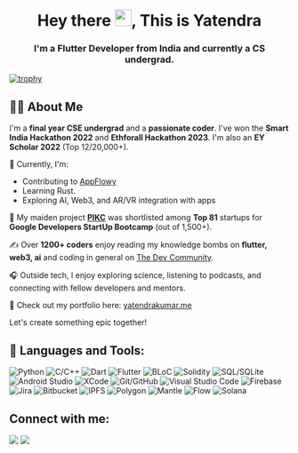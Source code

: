 <!-- <a href="#"><img width="100%" height="auto" src="https://i.imgur.com/iXuL1HG.png" height="175px"/></a> -->

<h1 align="center">Hey there <img src="https://raw.githubusercontent.com/MartinHeinz/MartinHeinz/master/wave.gif" width="30px">, This is Yatendra</h1>
<h3 align="center">I'm a Flutter Developer from India and currently a CS undergrad. </h3>


[![trophy](https://github-profile-trophy.vercel.app/?username=yatendra2001&theme=onedark&title=MultiLanguage,Commits,Repositories,PullRequest,Followers,Joined2020)](https://github.com/yatendra2001/github-profile-trophy)

## 🙋‍♂️ About Me

I'm a **final year CSE undergrad** and a **passionate coder**. I've won the **Smart India Hackathon 2022** and **Ethforall Hackathon 2023**. I'm also an **EY Scholar 2022** (Top 12/20,000+).

🔭 Currently, I'm:
- Contributing to [AppFlowy](https://github.com/AppFlowy-IO/AppFlowy)
- Learning Rust.
- Exploring AI, Web3, and AR/VR integration with apps

🌟 My maiden project [**PIKC**](https://pikc.carrd.co/) was shortlisted among **Top 81** startups for **Google Developers StartUp Bootcamp** (out of 1,500+).

✍️ Over **1200+ coders** enjoy reading my knowledge bombs on **flutter, web3, ai** and coding in general on [The Dev Community](https://dev.to/yatendra2001).

🎧 Outside tech, I enjoy exploring science, listening to podcasts, and connecting with fellow developers and mentors.

💼 Check out my portfolio here: [yatendrakumar.me](https://yatendrakumar.me/)

Let's create something epic together!


## 🚀 Languages and Tools:


![Python](https://img.shields.io/badge/Python-3776AB?style=for-the-badge&logo=python&logoColor=white)
![C/C++](https://img.shields.io/badge/C%2FC%2B%2B-00599C?style=for-the-badge&logo=c%2B%2B&logoColor=white)
![Dart](https://img.shields.io/badge/Dart-0175C2?style=for-the-badge&logo=dart&logoColor=white)
![Flutter](https://img.shields.io/badge/Flutter-02569B?style=for-the-badge&logo=flutter&logoColor=white)
![BLoC](https://img.shields.io/badge/BLoC-61DAFB?style=for-the-badge&logo=flutter&logoColor=black)
![Solidity](https://img.shields.io/badge/Solidity-363636?style=for-the-badge&logo=solidity&logoColor=white)
![SQL/SQLite](https://img.shields.io/badge/SQL%2FSQLite-003B57?style=for-the-badge&logo=sqlite&logoColor=white)
![Android Studio](https://img.shields.io/badge/Android_Studio-3DDC84?style=for-the-badge&logo=android-studio&logoColor=white)
![XCode](https://img.shields.io/badge/Xcode-147EFB?style=for-the-badge&logo=xcode&logoColor=white)
![Git/GitHub](https://img.shields.io/badge/Git%2FGitHub-181717?style=for-the-badge&logo=github&logoColor=white)
![Visual Studio Code](https://img.shields.io/badge/Visual_Studio_Code-007ACC?style=for-the-badge&logo=visual-studio-code&logoColor=white)
![Firebase](https://img.shields.io/badge/Firebase-FFCA28?style=for-the-badge&logo=firebase&logoColor=black)
![Jira](https://img.shields.io/badge/Jira-0052CC?style=for-the-badge&logo=jira&logoColor=white)
![Bitbucket](https://img.shields.io/badge/Bitbucket-2684FF?style=for-the-badge&logo=bitbucket&logoColor=white)
![IPFS](https://img.shields.io/badge/IPFS-408A8D?style=for-the-badge&logo=ipfs&logoColor=white)
![Polygon](https://img.shields.io/badge/Polygon-7B43DA?style=for-the-badge&logo=polygon&logoColor=white)
![Mantle](https://img.shields.io/badge/Mantle-000000?style=for-the-badge&logo=mantle&logoColor=white)
![Flow](https://img.shields.io/badge/Flow-3DDC84?style=for-the-badge&logo=flow&logoColor=white)
![Solana](https://img.shields.io/badge/Solana-CA31F9?style=for-the-badge&logo=solana&logoColor=black)



<!-- 
## 📊 My Github Stats

  <br/>
    <a href="https://github.com/yatendra2001/github-readme-stats"><img alt="Yatendra Kumar's Github Stats" src="https://github-readme-stats.vercel.app/api?username=yatendra2001&show_icons=true&count_private=true&theme=tokyonight&hide_border=true&bg_color=0D1117" /></a>

<br/>

[![Top Langs](https://github-readme-stats.vercel.app/api/top-langs/?username=yatendra2001&layout=compact&theme=tokyonight)](https://github.com/yatendra2001/github-readme-stats) -->

## Connect with me:
<p align="left">

<a href = "https://www.linkedin.com/in/yatendra2001/"><img src="https://img.icons8.com/fluent/48/000000/linkedin.png"/></a>
<a href = "https://twitter.com/yatendrakumar27"><img src="https://img.icons8.com/fluent/48/000000/twitter.png"/></a>

</p>
